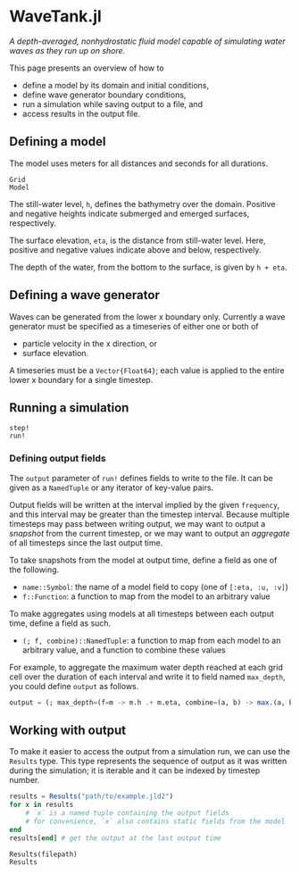 # WaveTank.jl

_A depth-averaged, nonhydrostatic fluid model capable of simulating water waves as they run up on shore._

This page presents an overview of how to
- define a model by its domain and initial conditions,
- define wave generator boundary conditions,
- run a simulation while saving output to a file, and
- access results in the output file.

## Defining a model

The model uses meters for all distances and seconds for all durations.

```@docs
Grid
Model
```

The still-water level, `h`, defines the bathymetry over the domain. Positive and negative heights indicate submerged and emerged surfaces, respectively.

The surface elevation, `eta`, is the distance from still-water level. Here, positive and negative values indicate above and below, respectively.

The depth of the water, from the bottom to the surface, is given by `h + eta`.

## Defining a wave generator

Waves can be generated from the lower x boundary only. Currently a wave generator must be specified as a timeseries of either one or both of
- particle velocity in the x direction, or
- surface elevation.

A timeseries must be a `Vector{Float64}`; each value is applied to the entire lower x boundary for a single timestep.

## Running a simulation

```@docs
step!
run!
```

### Defining output fields

The `output` parameter of `run!` defines fields to write to the file. It can be given as a `NamedTuple` or any iterator of key-value pairs.

Output fields will be written at the interval implied by the given `frequency`, and this interval may be greater than the timestep interval. Because multiple timesteps may pass between writing output, we may want to output a _snapshot_ from the current timestep, or we may want to output an _aggregate_ of all timesteps since the last output time.

To take snapshots from the model at output time, define a field as one of the following.
- `name::Symbol`: the name of a model field to copy (one of `[:eta, :u, :v]`)
- `f::Function`: a function to map from the model to an arbitrary value

To make aggregates using models at all timesteps between each output time, define a field as such.
- `(; f, combine)::NamedTuple`: a function to map from each model to an arbitrary value, and a function to combine these values

For example, to aggregate the maximum water depth reached at each grid cell over the duration of each interval and write it to field named `max_depth`, you could define `output` as follows.

```julia
output = (; max_depth=(f=m -> m.h .+ m.eta, combine=(a, b) -> max.(a, b)))
```

## Working with output

To make it easier to access the output from a simulation run, we can use the `Results` type. This type represents the sequence of output as it was written during the simulation; it is iterable and it can be indexed by timestep number.

```julia
results = Results("path/to/example.jld2")
for x in results
    # `x` is a named tuple containing the output fields
    # for convenience, `x` also contains static fields from the model
end
results[end] # get the output at the last output time
```

```@docs
Results(filepath)
Results
```
